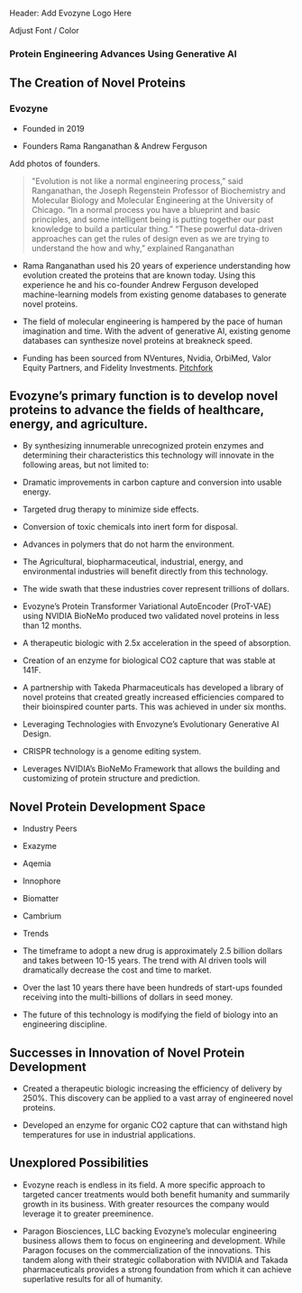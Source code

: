 Header: Add Evozyne Logo Here

Adjust Font / Color


### Protein Engineering Advances Using Generative AI 

## The Creation of Novel Proteins

### Evozyne

* Founded in 2019

* Founders Rama Ranganathan & Andrew Ferguson

Add photos of founders.

> "Evolution is not like a normal engineering process,” said Ranganathan, the Joseph Regenstein Professor of Biochemistry and Molecular Biology and Molecular Engineering at the University of Chicago. “In a normal process you have a blueprint and basic principles, and some intelligent being is putting together our past knowledge to build a particular thing.”
> “These powerful data-driven approaches can get the rules of design even as we are trying to understand the how and why,” explained Ranganathan

* Rama Ranganathan used his 20 years of experience understanding how evolution created the proteins that are known today. Using this experience he and his co-founder Andrew Ferguson developed machine-learning models from existing genome databases to generate novel proteins. 

* The field of molecular engineering is hampered by the pace of human imagination and time. With the advent of generative AI, existing genome databases can synthesize novel proteins at breakneck speed.  

* Funding has been sourced from NVentures, Nvidia, OrbiMed, Valor Equity Partners, and Fidelity Investments. [Pitchfork]([https://duckduckgo.com](https://pitchbook.com/profiles/company/433306-00#investors)) 

## Evozyne’s primary function is to develop novel proteins to advance the fields of healthcare, energy, and agriculture.

* By synthesizing innumerable unrecognized protein enzymes and determining their characteristics this technology will innovate in the following areas, but not limited to:

* Dramatic improvements in carbon capture and conversion into usable energy.
* Targeted drug therapy to minimize side effects.
* Conversion of toxic chemicals into inert form for disposal.
* Advances in polymers that do not harm the environment.  

* The Agricultural, biopharmaceutical, industrial, energy, and environmental industries will benefit directly from this technology.  

* The wide swath that these industries cover represent trillions of dollars.

* Evozyne’s Protein Transformer Variational AutoEncoder (ProT-VAE) using NVIDIA BioNeMo produced two validated novel proteins in less than 12 months. 

* A therapeutic biologic with 2.5x acceleration in the speed of absorption.

* Creation of an enzyme for biological CO2 capture that was stable at 141F. 

* A partnership with Takeda Pharmaceuticals has developed a library of novel proteins that created greatly increased efficiencies compared to their bioinspired counter parts. This was achieved in under six months.           

* Leveraging Technologies with Envozyne’s Evolutionary Generative AI Design. 

* CRISPR technology is a genome editing system.  

* Leverages NVIDIA’s BioNeMo Framework that allows the building and customizing of protein structure and prediction. 

## Novel Protein Development Space

* Industry Peers

* Exazyme	
* Aqemia
* Innophore
* Biomatter
* Cambrium
 
* Trends

* The timeframe to adopt a new drug is approximately 2.5 billion dollars and takes between 10-15 years. The trend with AI driven tools will dramatically decrease the cost and time to market.  

* Over the last 10 years there have been hundreds of start-ups founded receiving into the multi-billions of dollars in seed money.

* The future of this technology is modifying the field of biology into an engineering discipline. 

## Successes in Innovation of Novel Protein Development

* Created a therapeutic biologic increasing the efficiency of delivery by 250%. This discovery can be applied to a vast array of engineered novel proteins.

* Developed an enzyme for organic CO2 capture that can withstand high temperatures for use in industrial applications. 



## Unexplored Possibilities

* Evozyne reach is endless in its field. A more specific approach to targeted cancer treatments would both benefit humanity and summarily growth in its business. With greater resources the company would leverage it to greater preeminence.

* Paragon Biosciences, LLC backing Evozyne’s molecular engineering business allows them to focus on engineering and development. While Paragon focuses on the commercialization of the innovations. This tandem along with their strategic collaboration with NVIDIA and Takada pharmaceuticals provides a strong foundation from which it can achieve superlative results for all of humanity.   



